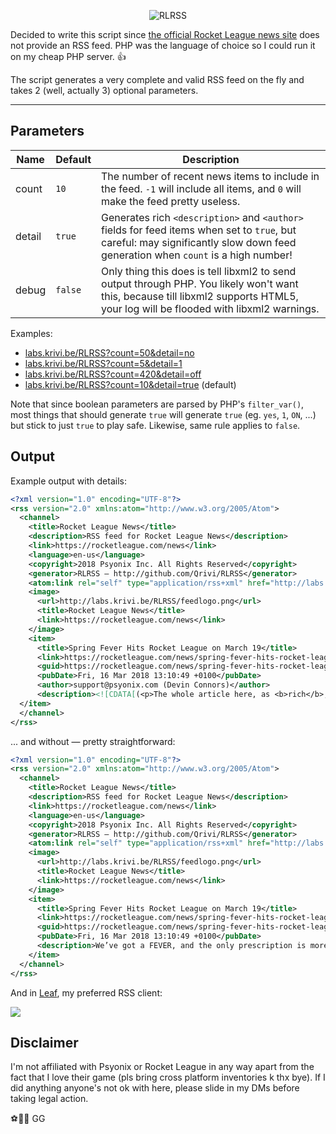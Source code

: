 <p align="center">
  <img alt="RLRSS" src="https://github.com/Qrivi/RLRSS/blob/master/feedlogo.png" />
</p>

Decided to write this script since [the official Rocket League news site](https://www.rocketleague.com/news/) does not provide an RSS feed. PHP was the language of choice so I could run it on my cheap PHP server. 👍

The script generates a very complete and valid RSS feed on the fly and takes 2 (well, actually 3) optional parameters.

* * *

## Parameters

| Name   | Default | Description                                                                                                                                                                       |
| ------ | ------- | --------------------------------------------------------------------------------------------------------------------------------------------------------------------------------- |
| count  | `10`    | The number of recent news items to include in the feed. `-1` will include all items, and `0` will make the feed pretty useless.                                                   |
| detail | `true`  | Generates rich `<description>` and `<author>` fields for feed items when set to `true`, but careful: may significantly slow down feed generation when `count` is a high number!   |
| debug  | `false` | Only thing this does is tell libxml2 to send output through PHP. You likely won't want this, because till libxml2 supports HTML5, your log will be flooded with libxml2 warnings. |

Examples:

-   [labs.krivi.be/RLRSS?count=50&detail=no](http://labs.krivi.be/RLRSS?count=50&detail=no)
-   [labs.krivi.be/RLRSS?count=5&detail=1](http://labs.krivi.be/RLRSS?count=5&detail=1)
-   [labs.krivi.be/RLRSS?count=420&detail=off](http://labs.krivi.be/RLRSS?count=420&detail=off)
-   [labs.krivi.be/RLRSS?count=10&detail=true](http://labs.krivi.be/RLRSS?count=10&detail=true) (default)

Note that since boolean parameters are parsed by PHP's `filter_var()`, most things that should generate `true` will generate `true` (eg. `yes`, `1`, `ON`, ...) but stick to just `true` to play safe. Likewise, same rule applies to `false`.

## Output

Example output with details:

```xml
<?xml version="1.0" encoding="UTF-8"?>
<rss version="2.0" xmlns:atom="http://www.w3.org/2005/Atom">
  <channel>
    <title>Rocket League News</title>
    <description>RSS feed for Rocket League News</description>
    <link>https://rocketleague.com/news</link>
    <language>en-us</language>
    <copyright>2018 Psyonix Inc. All Rights Reserved</copyright>
    <generator>RLRSS — http://github.com/Qrivi/RLRSS</generator>
    <atom:link rel="self" type="application/rss+xml" href="http://labs.krivi.be/RLRSS"/>
    <image>
      <url>http://labs.krivi.be/RLRSS/feedlogo.png</url>
      <title>Rocket League News</title>
      <link>https://rocketleague.com/news</link>
    </image>
    <item>
      <title>Spring Fever Hits Rocket League on March 19</title>
      <link>https://rocketleague.com/news/spring-fever-hits-rocket-league-on-march-19/</link>
      <guid>https://rocketleague.com/news/spring-fever-hits-rocket-league-on-march-19/</guid>
      <pubDate>Fri, 16 Mar 2018 13:10:49 +0100</pubDate>
      <author>support@psyonix.com (Devin Connors)</author>
      <description><![CDATA[(<p>The whole article here, as <b>rich</b>, <em>formatted</em> HTML.</p>)]]></description>
  </item>
  </channel>
</rss>
```

... and without — pretty straightforward:

```xml
<?xml version="1.0" encoding="UTF-8"?>
<rss version="2.0" xmlns:atom="http://www.w3.org/2005/Atom">
  <channel>
    <title>Rocket League News</title>
    <description>RSS feed for Rocket League News</description>
    <link>https://rocketleague.com/news</link>
    <language>en-us</language>
    <copyright>2018 Psyonix Inc. All Rights Reserved</copyright>
    <generator>RLRSS — http://github.com/Qrivi/RLRSS</generator>
    <atom:link rel="self" type="application/rss+xml" href="http://labs.krivi.be/RLRSS"/>
    <image>
      <url>http://labs.krivi.be/RLRSS/feedlogo.png</url>
      <title>Rocket League News</title>
      <link>https://rocketleague.com/news</link>
    </image>
    <item>
      <title>Spring Fever Hits Rocket League on March 19</title>
      <link>https://rocketleague.com/news/spring-fever-hits-rocket-league-on-march-19/</link>
      <guid>https://rocketleague.com/news/spring-fever-hits-rocket-league-on-march-19/</guid>
      <pubDate>Fri, 16 Mar 2018 13:10:49 +0100</pubDate>
      <description>We’ve got a FEVER, and the only prescription is more Soccar!</description>
    </item>
  </channel>
</rss>
```

And in [Leaf](https://itunes.apple.com/app/id576338668), my preferred RSS client:

![](https://i.imgur.com/VFwGpID.jpg)

## Disclaimer

I'm not affiliated with Psyonix or Rocket League in any way apart from the fact that I love their game (pls bring cross platform inventories k thx bye). If I did anything anyone's not ok with here, please slide in my DMs before taking legal action.

⚽️🚙🚗 GG
